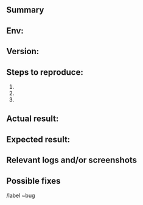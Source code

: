 ## Summary


## Env:


## Version:


## Steps to reproduce:

1.
2.
3.

## Actual result:


## Expected result:


## Relevant logs and/or screenshots


## Possible fixes



/label ~bug
